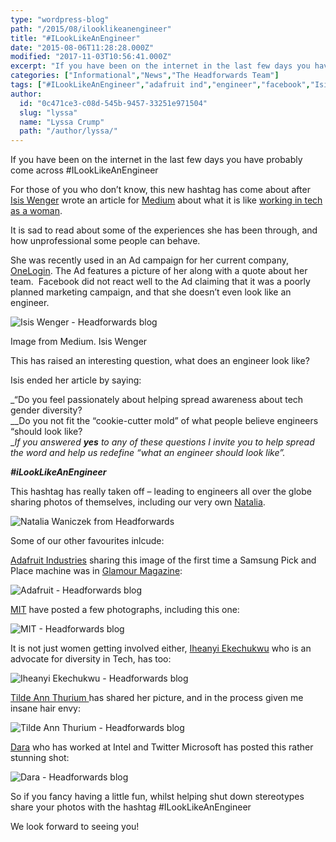 ```yaml
---
type: "wordpress-blog"
path: "/2015/08/ilooklikeanengineer"
title: "#ILookLikeAnEngineer"
date: "2015-08-06T11:28:28.000Z"
modified: "2017-11-03T10:56:41.000Z"
excerpt: "If you have been on the internet in the last few days you have probably come across #ILookLikeAnEngineer For those of you who don’t know, this new hashtag has come about after Isis Wenger wrote an article for Medium about what it is like working in tech as a woman. It is sad to read about some …"
categories: ["Informational","News","The Headforwards Team"]
tags: ["#ILookLikeAnEngineer","adafruit ind","engineer","facebook","Isis Wenger","medium","MIT","MITY","natalia","one login","Pintrest","twitter","Women in tech"]
author:
  id: "0c471ce3-c08d-545b-9457-33251e971504"
  slug: "lyssa"
  name: "Lyssa Crump"
  path: "/author/lyssa/"
---
```

If you have been on the internet in the last few days you have probably come across #ILookLikeAnEngineer

For those of you who don’t know, this new hashtag has come about after [Isis Wenger](https://twitter.com/isisanchalee) wrote an article for [Medium](https://medium.com) about what it is like [working in tech as a woman](https://medium.com/the-coffeelicious/you-may-have-seen-my-face-on-bart-8b9561003e0f).

It is sad to read about some of the experiences she has been through, and how unprofessional some people can behave.

She was recently used in an Ad campaign for her current company, [OneLogin](https://www.onelogin.com/). The Ad features a picture of her along with a quote about her team.  Facebook did not react well to the Ad claiming that it was a poorly planned marketing campaign, and that she doesn’t even look like an engineer.

![Isis Wenger - Headforwards blog ](//headforwards.com/wp-content/uploads/2015/08/1-tM5CLfGMj4wIT4qGzxNQGQ.jpeg)

Image from Medium. Isis Wenger

This has raised an interesting question, what does an engineer look like?

Isis ended her article by saying:

_“Do you feel passionately about helping spread awareness about tech gender diversity?  
__Do you not fit the “cookie-cutter mold” of what people believe engineers “should look like?  
__If you answered **yes** to any of these questions I invite you to help spread the word and help us redefine “what an engineer should look like”._

_**#iLookLikeAnEngineer**_

This hashtag has really taken off – leading to engineers all over the globe sharing photos of themselves, including our very own [Natalia](https://twitter.com/natkuTala).

![Natalia Waniczek from Headforwards ](//headforwards.com/wp-content/uploads/2015/08/Natalia.jpg)

Some of our other favourites inlcude:

[Adafruit Industries](https://twitter.com/adafruit) sharing this image of the first time a Samsung Pick and Place machine was in [Glamour Magazine](http://www.glamourmagazine.co.uk/):

![Adafruit - Headforwards blog](//headforwards.com/wp-content/uploads/2015/08/Screen-Shot-2015-08-06-at-11.52.25.png)

[MIT](https://twitter.com/MIT) have posted a few photographs, including this one:

![MIT - Headforwards blog ](//headforwards.com/wp-content/uploads/2015/08/Screen-Shot-2015-08-06-at-11.52.54.png)

It is not just women getting involved either, [Iheanyi Ekechukwu](https://twitter.com/kwuchu) who is an advocate for diversity in Tech, has too:

![Iheanyi Ekechukwu - Headforwards blog ](//headforwards.com/wp-content/uploads/2015/08/Screen-Shot-2015-08-06-at-11.55.44.png)

[Tilde Ann Thurium ](https://twitter.com/annthurium)has shared her picture, and in the process given me insane hair envy:

![Tilde Ann Thurium - Headforwards blog ](//headforwards.com/wp-content/uploads/2015/08/Screen-Shot-2015-08-06-at-11.56.49.png)

[Dara](https://twitter.com/daraoke) who has worked at Intel and Twitter Microsoft has posted this rather stunning shot:

![Dara - Headforwards blog ](//headforwards.com/wp-content/uploads/2015/08/Screen-Shot-2015-08-06-at-12.20.41.png)

So if you fancy having a little fun, whilst helping shut down stereotypes share your photos with the hashtag #ILookLikeAnEngineer

We look forward to seeing you!
